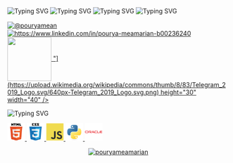 <img src="https://readme-typing-svg.demolab.com?font=Bodoni+Moda+SC&size=29&pause=1000&color=0692F7&width=435&lines=I'M+POURYA+MEAMARIAN" alt="Typing SVG" />

<img src="https://readme-typing-svg.demolab.com?font=Bungee+Tint&size=29&pause=1000&color=0692F7&width=435&lines=DB+-+AI+-+ML+%3D+%3E+DEVELOPER" alt="Typing SVG" />

<img src="https://readme-typing-svg.demolab.com?font=Anton&size=29&pause=1000&color=0692F7&width=435&lines=ASK+ME+ABOUT+%3A+ORACEL+-++SQL+-+PYTHON" alt="Typing SVG" />

<img src="https://readme-typing-svg.demolab.com?font=Anton&size=29&pause=1000&color=0692F7&width=435&lines=CONNECT+ME+%3A+" alt="Typing SVG" />

<p align="LEFT">
<a href="https://x.com/@pouryamean" target="blank"><img align="center" src="https://raw.githubusercontent.com/rahuldkjain/github-profile-readme-generator/master/src/images/icons/Social/twitter.svg" alt="@pouryamean" height="30" width="40" /></a>
<a href="https://linkedin.com/in/https://www.linkedin.com/in/pourya-meamarian-b00236240" target="blank"><img align="center" src="https://raw.githubusercontent.com/rahuldkjain/github-profile-readme-generator/master/src/images/icons/Social/linked-in-alt.svg" alt="https://www.linkedin.com/in/pourya-meamarian-b00236240" height="30" width="40" /></a>
<a href="https://t.me/pourya_support" target="blank"><img align="center" src="[<svg xmlns="http://www.w3.org/2000/svg" x="0px" y="0px" width="100" height="100" viewBox="0 0 48 48">
<path fill="#8ce7f2" d="M41.631,12.733L41.631,12.733c-1.237,0-2.727,0.399-4.98,1.333l-0.27,0.112 c-9.619,3.994-18.342,7.701-24.559,10.436c-0.971,0.428-3.926,1.728-3.812,4.447c0.049,1.173,0.695,2.772,3.488,3.73l0.206,0.071 c0.78,0.269,2.403,0.829,4.068,1.307c1.013,0.291,1.928,0.432,2.796,0.432c1.505,0,2.671-0.43,3.583-0.93 c-0.005,0.152-0.001,0.305,0.011,0.459c0.165,2.091,1.782,3.238,2.748,3.924l0.135,0.096c1.426,1.02,7.882,5.285,8.613,5.767 c1.376,0.908,2.618,1.349,3.798,1.349c1.856,0,4.254-0.991,5.131-5.715c0.833-4.48,1.795-10.738,2.498-15.308 c0.299-1.95,0.545-3.549,0.702-4.487c0.316-1.894,0.46-4.04-0.857-5.594C44.374,13.51,43.354,12.733,41.631,12.733L41.631,12.733z"></path><path fill="#18193f" d="M42.82,8.595c-0.612-0.72-1.74-1.579-3.645-1.579c-1.368,0-3.015,0.441-5.506,1.474L33.37,8.614 c-3.805,1.58-7.48,3.118-10.949,4.582c-0.556,0.235-0.91,0.776-0.91,1.38v0c0,1.073,1.098,1.798,2.087,1.381 c5.659-2.388,10.172-4.259,11.22-4.694c1.928-0.801,3.36-1.246,4.357-1.246c1.687,0,2.131,1.276,1.632,4.272 c-0.309,1.852-0.932,6.02-1.646,10.573c-0.143,0.91,0.56,1.735,1.482,1.735h0.001c0.738,0,1.368-0.538,1.482-1.268 c0.31-1.976,0.605-3.888,0.866-5.587c0.331-2.156,0.603-3.924,0.776-4.961C44.117,12.686,44.277,10.314,42.82,8.595z"></path><path fill="#18193f" d="M39.546,30.383c-0.732,0-1.358,0.528-1.479,1.25c-0.268,1.596-0.534,3.121-0.788,4.485 c-0.502,2.702-1.407,3.867-2.724,3.867c-0.724,0-1.572-0.352-2.546-0.995c-1.32-0.872-7.984-5.279-9.431-6.314 c-1.32-0.943-3.141-2.078-0.857-4.312c0.813-0.796,6.14-5.883,10.29-9.842c0.443-0.423,0.072-1.068-0.42-1.068 c-0.112,0-0.231,0.034-0.347,0.111c-5.594,3.71-13.351,8.859-14.338,9.53c-0.987,0.67-1.949,1.1-3.231,1.1 c-0.655,0-1.394-0.112-2.263-0.362c-1.943-0.558-3.84-1.223-4.579-1.477c-2.845-0.976-2.17-2.241,0.593-3.457 c2.995-1.317,6.227-2.712,9.389-4.064c0.552-0.236,0.908-0.777,0.908-1.378v-0.001c0-1.076-1.105-1.801-2.095-1.378 c-3.5,1.496-6.676,2.87-9.411,4.073c-1.074,0.473-4.341,1.91-4.214,4.916c0.054,1.297,0.768,3.065,3.856,4.124l0.228,0.078 c0.862,0.297,2.657,0.916,4.497,1.445c1.12,0.322,2.132,0.478,3.091,0.478c1.664,0,2.953-0.475,3.961-1.028 c-0.005,0.168-0.001,0.337,0.012,0.507c0.182,2.312,1.97,3.58,3.038,4.338l0.149,0.106c1.577,1.128,8.714,5.843,9.522,6.376 c1.521,1.004,2.894,1.491,4.199,1.491c2.052,0,4.703-1.096,5.673-6.318c0.257-1.384,0.526-2.921,0.796-4.529 c0.154-0.915-0.551-1.753-1.479-1.753H39.546z"></path>
</svg>"](https://upload.wikimedia.org/wikipedia/commons/thumb/8/83/Telegram_2019_Logo.svg/640px-Telegram_2019_Logo.svg.png) height="30" width="40" /></a>
</p>

<img src="https://readme-typing-svg.demolab.com?font=Anton&size=29&pause=1000&color=0692F7&width=435&lines=Languages+%26+TOOLS+%3A" alt="Typing SVG" />

<p align="LEFT"> <a href="https://www.w3.org/html/" target="blank" rel="noreferrer"> <img src="https://raw.githubusercontent.com/devicons/devicon/master/icons/html5/html5-original-wordmark.svg" alt="html5" width="40" height="40"/> </a> <a href="https://www.w3schools.com/css/" target="blank" rel="noreferrer"> <img src="https://raw.githubusercontent.com/devicons/devicon/master/icons/css3/css3-original-wordmark.svg" alt="css3" width="40" height="40"/> </a>  <a href="https://developer.mozilla.org/en-US/docs/Web/JavaScript" target="blank" rel="noreferrer"> <img src="https://raw.githubusercontent.com/devicons/devicon/master/icons/javascript/javascript-original.svg" alt="javascript" width="40" height="40"/> </a> <a href="https://www.python.org" target="blank" rel="noreferrer"> <img src="https://raw.githubusercontent.com/devicons/devicon/master/icons/python/python-original.svg" alt="python" width="40" height="40"/> </a> <a href="https://www.oracle.com/" target="blank" rel="noreferrer"> <img src="https://raw.githubusercontent.com/devicons/devicon/master/icons/oracle/oracle-original.svg" alt="oracle" width="40" height="40"/> </a></p>

<p align="CENTER"> <a href="https://github.com/ryo-ma/github-profile-trophy"><img src="https://github-profile-trophy.vercel.app/?username=pouryameamarian" alt="pouryameamarian" /></a> </p>
